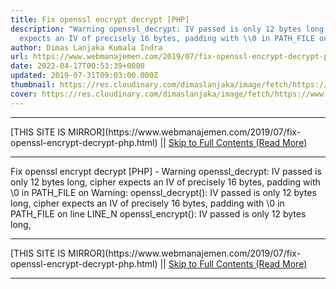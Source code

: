 ```yaml
---
title: Fix openssl encrypt decrypt [PHP]
description: "Warning openssl_decrypt: IV passed is only 12 bytes long, cipher
  expects an IV of precisely 16 bytes, padding with \\0 in PATH_FILE on"
author: Dimas Lanjaka Kumala Indra
url: https://www.webmanajemen.com/2019/07/fix-openssl-encrypt-decrypt-php.html
date: 2022-04-17T00:53:39+0000
updated: 2019-07-31T09:03:00.000Z
thumbnail: https://res.cloudinary.com/dimaslanjaka/image/fetch/https://www.webmanajemen.com/assets/img/phpjs.svg?.png
cover: https://res.cloudinary.com/dimaslanjaka/image/fetch/https://www.webmanajemen.com/assets/img/phpjs.svg?.png
---
```


<hr/> [THIS SITE IS MIRROR](https://www.webmanajemen.com/2019/07/fix-openssl-encrypt-decrypt-php.html) || <a href="https://www.webmanajemen.com/2019/07/fix-openssl-encrypt-decrypt-php.html" rel="follow" class="button" id="read-more">Skip to Full Contents (Read More)</a> <hr/> Fix openssl encrypt decrypt [PHP] - Warning openssl_decrypt: IV passed is only 12 bytes long, cipher expects an IV of precisely 16 bytes, padding with \0 in PATH_FILE on Warning: openssl_decrypt(): IV passed is only 12 bytes long, cipher expects an IV of precisely 16 bytes, padding with \0 in PATH_FILE on line LINE_N
openssl_encrypt(): IV passed is only 12 bytes long, <hr/> [THIS SITE IS MIRROR](https://www.webmanajemen.com/2019/07/fix-openssl-encrypt-decrypt-php.html) || <a href="https://www.webmanajemen.com/2019/07/fix-openssl-encrypt-decrypt-php.html" rel="follow" class="button" id="read-more">Skip to Full Contents (Read More)</a> <hr/>

<script>
    if (location.host.includes('dimaslanjaka12')) {
      location.replace('https://www.webmanajemen.com/2019/07/fix-openssl-encrypt-decrypt-php.html');
    }
  </script>